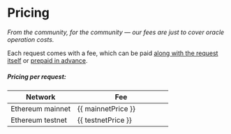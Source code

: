 # Pricing

*From the community, for the community — our fees are just to cover oracle operation costs.*

Each request comes with a fee, which can be paid [along with the request itself](/documentation/#fees) or [prepaid in advance](/documentation/#prepaying-prepaying-scenario).

##### Pricing per request:

<table>
  <thead>
    <tr>
      <th>Network</th>
      <th width="200">Fee</th>
    </tr>
  </thead>
  <tbody>
    <tr>
      <td>Ethereum mainnet</td>
      <td><span id="mainnet-price">{{ mainnetPrice }}</span></td>
    </tr>
    <tr>
      <td>Ethereum testnet</td>
      <td><span id="testnet-price">{{ testnetPrice }}</span></td>
    </tr>
  </tbody>
</table>

<script setup>
import { ref, onMounted } from 'vue';
import { ethers } from 'ethers';

const mainnetPrice = ref("loading...");
const testnetPrice = ref("loading...");

const fetchPrices = async () => {
  if (import.meta.env.SSR) return;

  const contractMainnet = new ethers.Contract(
    '0x2a9adbbad92f37670e8E98fe86a8B2fb07681690',
    ['function fee() view returns (uint256)'],
    new ethers.JsonRpcProvider('https://eth.llamarpc.com')
  );

  const contractTestnet = new ethers.Contract(
    '0x62AdC8dd46E71E6dc04A8EC5304e9E9521A9D436',
    ['function fee() view returns (uint256)'],
    new ethers.JsonRpcProvider('https://sepolia.drpc.org')
  );

  const [mainnetFee, testnetFee] = await Promise.all([
    contractMainnet.fee(),
    contractTestnet.fee()
  ]);

  mainnetPrice.value = `${ethers.formatEther(mainnetFee)} ETH`;
  testnetPrice.value = `${ethers.formatEther(testnetFee)} ETH`;
}

onMounted(() => {
  fetchPrices();
})
</script>
